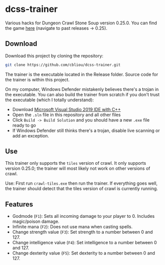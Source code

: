 # dcss-trainer

Various hacks for Dungeon Crawl Stone Soup version 0.25.0. You can find the game [here](https://crawl.develz.org/download.htm) (navigate to past releases -> 0.25).

## Download
Download this project by cloning the repository:

```bash
git clone https://github.com/cbliou/dcss-trainer.git
```

The trainer is the executable located in the Release folder. Source code for the trainer is within this project.

On my computer, Windows Defender mistakenly believes there's a trojan in the executable. You can also build the trainer from scratch if you don't trust the executable (which I totally understand):
+ Download [Microsoft Visual Studio 2019 IDE with C++](https://visualstudio.microsoft.com/vs/features/cplusplus/)
+ Open the `.sln` file in this repository and all other files
+ Click `Build -> Build Solution` and you should have a new `.exe` file ready to go
+ If Windows Defender still thinks there's a trojan, disable live scanning or add an exception.

## Use
This trainer only supports the `tiles` version of crawl. It only supports version 0.25.0; the trainer will most likely not work on other versions of crawl.

Use: First run `crawl-tiles.exe` then run the trainer. If everything goes well, the trainer should detect that the tiles version of crawl is currently running.

## Features
+ Godmode (`F1`): Sets all incoming damage to your player to 0. Includes magic/poison damage. 
+ Infinite mana (`F2`): Does not use mana when casting spells.
+ Change strength value (`F3`): Set strength to a number between 0 and 127.
+ Change intelligence value (`F4`): Set intelligence to a number between 0 and 127.
+ Change dexterity value (`F5`): Set dexterity to a number between 0 and 127.
